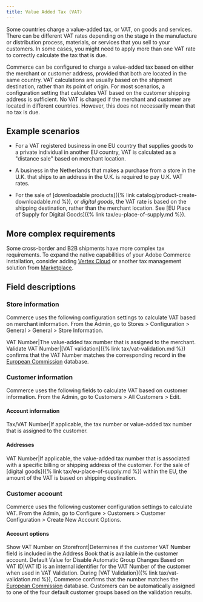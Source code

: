 ```yaml
---
title: Value Added Tax (VAT)
---
```


Some countries charge a value-added tax, or VAT, on goods and services. There can be different VAT rates depending on the stage in the manufacture or distribution process, materials, or services that you sell to your customers. In some cases, you might need to apply more than one VAT rate to correctly calculate the tax that is due.

Commerce can be configured to charge a value-added tax based on either the merchant or customer address, provided that both are located in the same country. VAT calculations are usually based on the shipment destination, rather than its point of origin. For most scenarios, a configuration setting that calculates VAT based on the customer shipping address is sufficient. No VAT is charged if the merchant and customer are located in different countries. However, this does not necessarily mean that no tax is due.

## Example scenarios

- For a VAT registered business in one EU country that supplies goods to a private individual in another EU country, VAT is calculated as a "distance sale" based on merchant location.

- A business in the Netherlands that makes a purchase from a store in the U.K. that ships to an address in the U.K. is required to pay U.K. VAT rates.

- For the sale of [downloadable products]({% link catalog/product-create-downloadable.md %}), or _digital goods_, the VAT rate is based on the shipping destination, rather than the merchant location. See [EU Place of Supply for Digital Goods]({% link tax/eu-place-of-supply.md %}).

## More complex requirements

Some cross-border and B2B shipments have more complex tax requirements. To expand the native capabilities of your Adobe Commerce installation, consider adding [Vertex Cloud](https://docs.magento.com/user-guide/tax/vertex.html) or another tax management solution from [Marketplace](https://marketplace.magento.com/extensions/accounting-finance/taxes.html).

## Field descriptions

### Store information

Commerce uses the following configuration settings to calculate VAT based on merchant information. From the Admin, go to Stores > Configuration > General > General > Store Information.

VAT Number|The value-added tax number that is assigned to the merchant.
Validate VAT Number|[VAT validation]({% link tax/vat-validation.md %}) confirms that the VAT Number matches the corresponding record in the [European Commission](http://ec.europa.eu/taxation_customs/vies/) database.

### Customer information

Commerce uses the following fields to calculate VAT based on customer information. From the Admin, go to Customers > All Customers > Edit.

#### Account information

Tax/VAT Number|If applicable, the tax number or value-added tax number that is assigned to the customer.

#### Addresses

VAT Number|If applicable, the value-added tax number that is associated with a specific billing or shipping address of the customer. For the sale of [digital goods]({% link tax/eu-place-of-supply.md %}) within the EU, the amount of the VAT is based on shipping destination.

### Customer account

Commerce uses the following customer configuration settings to calculate VAT. From the Admin, go to Configure > Customers > Customer Configuration > Create New Account Options.

#### Account options

Show VAT Number on Storefront|Determines if the customer VAT Number field is included in the Address Book that is available in the customer account.
Default Value for Disable Automatic Group Changes Based on VAT ID|VAT ID is an internal identifier for the VAT Number of the customer when used in VAT Validation. During [VAT Validation]({% link tax/vat-validation.md %}), Commerce confirms that the number matches the [European Commission](http://ec.europa.eu/taxation_customs/vies/) database. Customers can be automatically assigned to one of the four default customer groups based on the validation results.
